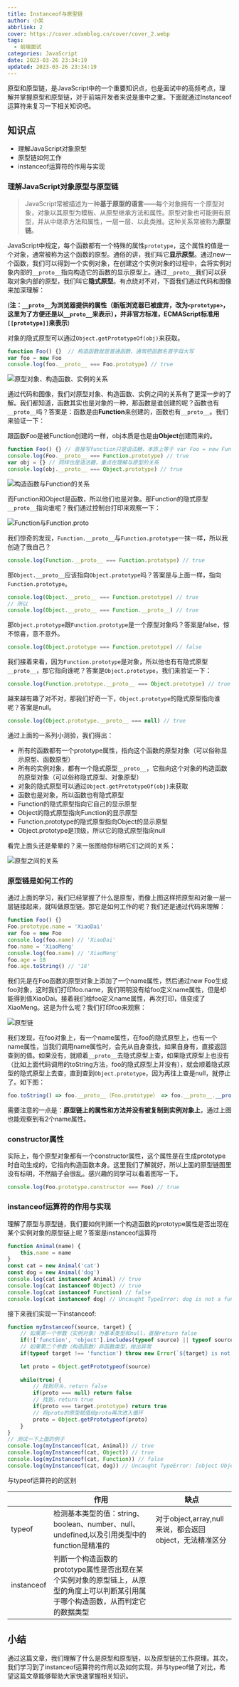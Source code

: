 ```yaml
---
title: Instanceof与原型链
author: 小呆
abbrlink: 2
cover: https://cover.xdxmblog.cn/cover/cover_2.webp
tags:
  - 前端面试
categories: JavaScript
date: 2023-03-26 23:34:19 
updated: 2023-03-26 23:34:19
---
```


原型和原型链，是JavaScript中的一个重要知识点，也是面试中的高频考点，理解并掌握原型和原型链，对于前端开发者来说是重中之重。下面就通过Instanceof运算符来复习一下相关知识吧。

## 知识点

- 理解JavaScript对象原型
- 原型链如何工作
- instanceof运算符的作用与实现

<!--more-->

### 理解JavaScript对象原型与原型链

> JavaScript常被描述为一种**基于原型的语言**——每个对象拥有一个原型对象，对象以其原型为模板、从原型继承方法和属性。原型对象也可能拥有原型，并从中继承方法和属性，一层一层、以此类推。这种关系常被称为**原型链**。

JavaScript中规定，每个函数都有一个特殊的属性`prototype`，这个属性的值是一个对象，通常被称为这个函数的原型。通俗的讲，我们叫它**显示原型**。通过new一个函数，我们可以得到一个实例对象，在创建这个实例对象的过程中，会将实例对象内部的`__proto__`指向构造它的函数的显示原型上。通过`__proto__`我们可以获取对象内部的原型，我们叫它**隐式原型**。有点绕对不对，下面我们通过代码和图像来加深理解：

(**注：`__proto__`为浏览器提供的属性（新版浏览器已被废弃，改为`<prototype>`，这里为了方便还是以`__proto__`来表示），并非官方标准，ECMAScript标准用`[[prototype]]`来表示**)

对象的隐式原型可以通过`Object.getPrototypeOf(obj)`来获取。

```javascript
function Foo() {}  // 构造函数就是普通函数，通常把函数名首字母大写
var foo = new Foo
console.log(foo.__proto__ === Foo.prototype) // true
```

![原型对象、构造函数、实例的关系](//img.xdxmblog.cn/images/image_20230328094744.png)

通过代码和图像，我们对原型对象、构造函数、实例之间的关系有了更深一步的了解。我们都知道，函数其实也是对象的一种，那函数是谁创建的呢？函数也有`__proto__`吗？答案是：函数是由**Function**来创建的，函数也有`__proto__`。我们来验证一下：

跟函数Foo是被Function创建的一样，obj本质是也是由**Object**创建而来的。

```javascript
function Foo() {} // 直接写function只是语法糖，本质上等于 var Foo = new Function()
console.log(Foo.__proto__ === Function.prototype) // true
var obj = {} // 同样也是语法糖，重点在理解与原型的关系
console.log(obj.__proto__ === Object.prototype) // true
```

![构造函数与Function的关系](//img.xdxmblog.cn/images/image_20230328100557.png)

而Function和Object是函数，所以他们也是对象。那Function的隐式原型`__proto__`指向谁呢？我们通过控制台打印来观察一下：

![Function与Function.__proto__](//img.xdxmblog.cn/images/image_20230328160252.png)

我们惊奇的发现，`Function.__proto__`与`Function.prototype`一抹一样，所以我创造了我自己？

```javascript
console.log(Function.__proto__ === Function.prototype) // true
```

那`Object.__proto__`应该指向`Object.prototype`吗？答案是与上面一样，指向`Function.prototype`。

```javascript
console.log(Object.__proto__ === Function.prototype) // true
// 所以
console.log(Object.__proto__ === Function.__proto__) // true
```

那`Object.prototype`跟`Function.prototype`是一个原型对象吗？答案是false，惊不惊喜，意不意外。

```javascript
console.log(Object.prototype === Function.prototype) // false
```

我们接着来看，因为`Function.prototype`是对象，所以他也有有隐式原型`__proto__`，那它指向谁呢？答案是`Object.prototype`，我们来验证一下：

```javascript
console.log(Function.prototype.__proto__ === Object.prototype) // true
```

越来越有趣了对不对，那我们好奇一下，`Object.prototype`的隐式原型指向谁呢？答案是null。

```javascript
console.log(Object.prototype.__proto__ === null) // true
```

通过上面的一系列小测验，我们得出：

- 所有的函数都有一个prototype属性，指向这个函数的原型对象（可以俗称显示原型、函数原型）
- 所有的实例对象，都有一个隐式原型`__proto__`，它指向这个对象的构造函数的原型对象（可以俗称隐式原型、对象原型）
- 对象的隐式原型可以通过`Object.getPrototypeOf(obj)`来获取
- 函数也是对象，所以函数也有隐式原型
- Function的隐式原型指向它自己的显示原型
- Object的隐式原型指向Function的显示原型
- Function.prototype的隐式原型指向Object的显示原型
- Object.prototype是顶级，所以它的隐式原型指向null

看完上面头还是晕晕的？来一张图给你标明它们之间的关系：

![原型之间的关系](//img.xdxmblog.cn/images/image_20230328172513.png)

### 原型链是如何工作的

通过上面的学习，我们已经掌握了什么是原型，而像上图这样把原型和对象一层一层链接起来，就叫做原型链。那它是如何工作的呢？我们还是通过代码来理解：

```javascript
function Foo() {}
Foo.prototype.name = 'XiaoDai'
var foo = new Foo
console.log(foo.name) // 'XiaoDai'
foo.name = 'XiaoMeng'
console.log(foo.name) // 'XiaoMeng'
foo.age = 18
foo.age.toString() // '18'
```

我们先是在Foo函数的原型对象上添加了一个name属性，然后通过new Foo生成foo对象，这时我们打印foo.name，我们明明没有给foo定义name属性，但是却能得到值XiaoDai。接着我们给foo定义name属性，再次打印，值变成了XiaoMeng。这是为什么呢？我们打印foo来观察：

![原型链](//img.xdxmblog.cn/images/image_20230328180150.png)

我们发现，在foo对象上，有一个name属性，在foo的隐式原型上，也有一个name属性，当我们调用name属性时，会先从自身查找，如果自身有，直接返回查到的值。如果没有，就顺着`__proto__`去隐式原型上查，如果隐式原型上也没有（比如上面代码调用的toString方法，foo的隐式原型上并没有），就会顺着隐式原型的隐式原型上去查，直到查到`Object.prototype`，因为再往上查是null，就停止了。如下图：

```javascript
foo.toString() => foo.__proto__（Foo.prototype） => foo.__proto__.__proto__(Object.prototype)
```

需要注意的一点是：**原型链上的属性和方法并没有被复制到实例对象上**，通过上图也能观察到有2个name属性。

### constructor属性

实际上，每个原型对象都有一个constructor属性，这个属性是在生成prototype时自动生成的，它指向构造函数本身。这里我们了解就好，所以上面的原型链图里没有标明，不然脑子会很乱。感兴趣的同学可以看着图写一下。

```javascript
console.log(Foo.prototype.constructor === Foo) // true
```

### instanceof运算符的作用与实现

理解了原型与原型链，我们要如何判断一个构造函数的prototype属性是否出现在某个实例对象的原型链上呢？答案是instanceof运算符

```javascript
function Animal(name) {
    this.name = name
}
const cat = new Animal('cat')
const dog = new Animal('dog')
console.log(cat instanceof Animal) // true
console.log(cat instanceof Object) // true
console.log(cat instanceof Function) // false
console.log(cat instanceof dog) // Uncaught TypeError: dog is not a function
```

接下来我们实现一下instanceof:

```javascript
function myInstanceof(source, target) {
    // 如果第一个参数（实例对象）为基本类型和null，直接return false
    if(!['function', 'object'].includes(typeof source) || typeof source === null) return false
    // 如果第二个参数（构造函数）非函数类型，抛出异常
    if(typeof target !== 'function') throw new Error(`${target} is not a function`)
    
    let proto = Object.getPrototypeof(source)
    
    while(true) {
        // 找到尽头，return false
        if(proto === null) return false
        // 找到，return true
        if(proto === target.prototype) return true
        // 将proto的原型赋值给proto再次进入循环
        proto = Object.getPrototypeof(proto)
    }
}
// 测试一下上面的例子
console.log(myInstanceof(cat, Animal)) // true
console.log(myInstanceof(cat, Object)) // true
console.log(myInstanceof(cat, Function)) // false
console.log(myInstanceof(cat, dog)) // Uncaught TypeError: [object Object] is not a function
```

与typeof运算符的的区别

|            | 作用                                                         | 缺点                                                    |
| ---------- | ------------------------------------------------------------ | ------------------------------------------------------- |
| typeof     | 检测基本类型的值：string、boolean、number、null、undefined,以及引用类型中的function是精准的 | 对于object,array,null来说，都会返回object，无法精准区分 |
| instanceof | 判断一个构造函数的prototype属性是否出现在某个实例对象的原型链上，从原型的角度上可以判断某引用属于哪个构造函数，从而判定它的数据类型 |                                                         |

## 小结

通过这篇文章，我们理解了什么是原型和原型链，以及原型链的工作原理。其次，我们学习到了instanceof运算符的作用以及如何实现，并与typeof做了对比，希望这篇文章能够帮助大家快速掌握相关知识。